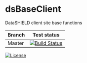 dsBaseClient
============

DataSHIELD client site base functions




| Branch | Test status |
| -------| ----------- |
| Master | [![Build Status](https://dev.azure.com/nob22/datashield/_apis/build/status/dsBaseClient?branchName=master)](https://dev.azure.com/nob22/datashield/_build/latest?definitionId=6&branchName=master) |

[![License](https://img.shields.io/badge/license-GPLv3-blue.svg)](https://www.gnu.org/licenses/gpl-3.0.html)

